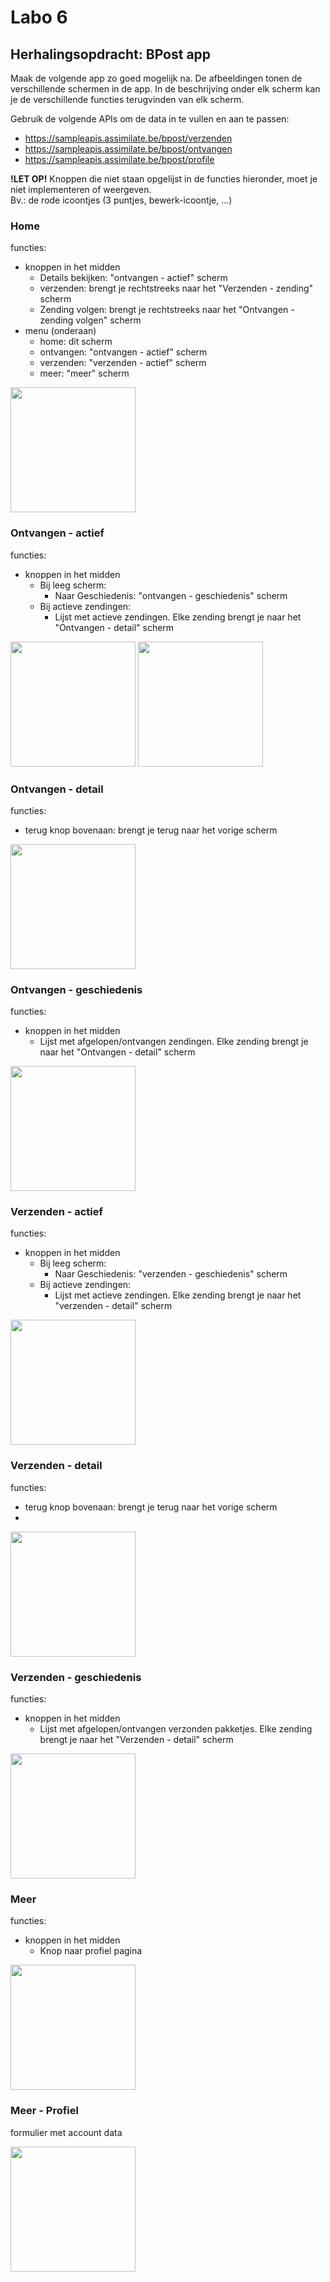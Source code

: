 # Labo 6

## Herhalingsopdracht: BPost app

Maak de volgende app zo goed mogelijk na. De afbeeldingen tonen de verschillende schermen in de app. In de beschrijving onder elk scherm kan je de verschillende functies terugvinden van elk scherm.

Gebruik de volgende APIs om de data in te vullen en aan te passen:
- https://sampleapis.assimilate.be/bpost/verzenden
- https://sampleapis.assimilate.be/bpost/ontvangen
- https://sampleapis.assimilate.be/bpost/profile

**!LET OP!** Knoppen die niet staan opgelijst in de functies hieronder, moet je niet implementeren of weergeven.  
Bv.: de rode icoontjes (3 puntjes, bewerk-icoontje, ...)

### Home

functies:
- knoppen in het midden
  - Details bekijken: "ontvangen - actief" scherm
  - verzenden: brengt je rechtstreeks naar het "Verzenden - zending" scherm
  - Zending volgen: brengt je rechtstreeks naar het "Ontvangen - zending volgen" scherm
- menu (onderaan)
  - home: dit scherm
  - ontvangen: "ontvangen - actief" scherm
  - verzenden: "verzenden - actief" scherm
  - meer: "meer" scherm

<img src="../images/bpost-Home-1.jpg" width="200" />

### Ontvangen - actief

functies:
- knoppen in het midden
  - Bij leeg scherm: 
    - Naar Geschiedenis: "ontvangen - geschiedenis" scherm
  - Bij actieve zendingen:
    - Lijst met actieve zendingen. Elke zending brengt je naar het "Ontvangen - detail" scherm

<img src="../images/bpost-ontvangen-actief-2.jpg" width="200" /> <img src="../images/bpost-ontvangen-actief-1.jpg" width="200" />

### Ontvangen - detail

functies:
- terug knop bovenaan: brengt je terug naar het vorige scherm

<img src="../images/bpost-ontvangen-details-1.jpeg" width="200" />

### Ontvangen - geschiedenis

functies:
- knoppen in het midden
  - Lijst met afgelopen/ontvangen zendingen. Elke zending brengt je naar het "Ontvangen - detail" scherm

<img src="../images/bpost-ontvangen-geschiedenis-1.jpeg" width="200" />

### Verzenden - actief

functies:
- knoppen in het midden
  - Bij leeg scherm: 
    - Naar Geschiedenis: "verzenden - geschiedenis" scherm
  - Bij actieve zendingen:
    - Lijst met actieve zendingen. Elke zending brengt je naar het "verzenden - detail" scherm

<img src="../images/bpost-verzenden-actief-1.jpeg" width="200" />

### Verzenden - detail

functies:
- terug knop bovenaan: brengt je terug naar het vorige scherm
- 
<img src="../images/bpost-verzenden-details-1.jpeg" width="200" />

### Verzenden - geschiedenis

functies:
- knoppen in het midden
  - Lijst met afgelopen/ontvangen verzonden pakketjes. Elke zending brengt je naar het "Verzenden - detail" scherm

<img src="../images/bpost-verzenden-geschiedenis-1.jpeg" width="200" />

### Meer

functies:
- knoppen in het midden
  - Knop naar profiel pagina

<img src="../images/bpost-meer-1.jpeg" width="200" />


### Meer - Profiel

formulier met account data

<img src="../images/bpost-meer-profiel-1.jpeg" width="200" />

